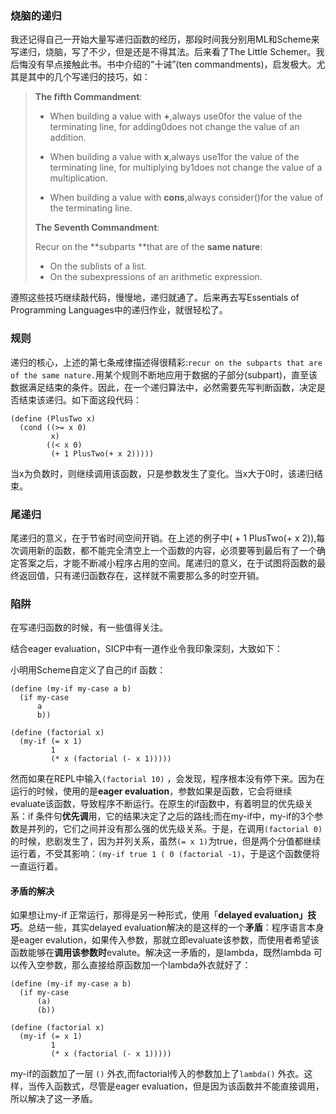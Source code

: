 ### 烧脑的递归

我还记得自己一开始大量写递归函数的经历，那段时间我分别用ML和Scheme来写递归，烧脑，写了不少，但是还是不得其法。后来看了The Little Schemer。我后悔没有早点接触此书。书中介绍的“十诫”\(ten commandments\)，启发极大。尤其是其中的几个写递归的技巧，如：

> **The fifth Commandment**:
>
> * When building a value with **+**,always use0for the value of the terminating line, for adding0does not change the value of an addition.
>
> * When building a value with **x**,always use1for the value of the terminating line, for multiplying by1does not change the value of a multiplication.
>
> * When building a value with **cons**,always consider\(\)for the value of the terminating line.
>
> **The Seventh Commandment**:
>
> Recur on the **subparts **that are of the **same nature**:
>
> * On the sublists of a list.
> * On the subexpressions of an arithmetic expression.

遵照这些技巧继续敲代码，慢慢地，递归就通了。后来再去写Essentials of Programming Languages中的递归作业，就很轻松了。

### 规则

递归的核心，上述的第七条戒律描述得很精彩:`recur on the subparts that are of the same nature.`用某个规则不断地应用于数据的子部分\(subpart\)，直至该数据满足结束的条件。因此，在一个递归算法中，必然需要先写判断函数，决定是否结束该递归。如下面这段代码：

```racket
(define (PlusTwo x)
  (cond ((>= x 0)
         x)
        ((< x 0)
         (+ 1 PlusTwo(+ x 2)))))
```

当x为负数时，则继续调用该函数，只是参数发生了变化。当x大于0时，该递归结束。

### 尾递归

尾递归的意义，在于节省时间空间开销。在上述的例子中\( + 1 PlusTwo\(+ x 2\)\),每次调用新的函数，都不能完全清空上一个函数的内容，必须要等到最后有了一个确定答案之后，才能不断减小程序占用的空间。尾递归的意义，在于试图将函数的最终返回值，只有递归函数存在，这样就不需要那么多的时空开销。

### 陷阱

在写递归函数的时候，有一些值得关注。

结合eager evaluation，SICP中有一道作业令我印象深刻，大致如下：

小明用Scheme自定义了自己的if 函数：

```racket
(define (my-if my-case a b)
  (if my-case
      a
      b))

(define (factorial x)
  (my-if (= x 1)
         1
         (* x (factorial (- x 1)))))
```

然而如果在REPL中输入`(factorial 10)` ，会发现，程序根本没有停下来。因为在运行的时候，使用的是**eager evaluation**，参数如果是函数，它会将继续evaluate该函数，导致程序不断运行。在原生的if函数中，有着明显的优先级关系：if 条件句**优先调**用，它的结果决定了之后的路线;而在my-if中，my-if的3个参数是并列的，它们之间并没有那么强的优先级关系。于是，在调用`(factorial 0)`的时候，悲剧发生了，因为并列关系，虽然`(= x 1)`为true，但是两个分值都继续运行着，不受其影响：`(my-if true 1 ( 0 (factorial -1)`，于是这个函数便将一直运行着。

#### 矛盾的解决

如果想让my-if 正常运行，那得是另一种形式，使用「**delayed evaluation」技巧**。总结一些，其实delayed evaluation解决的是这样的一个**矛盾**：程序语言本身是eager evalution，如果传入参数，那就立即evaluate该参数，而使用者希望该函数能够在**调用该参数时**evalute。解决这一矛盾的，是lambda，既然lambda 可以传入空参数，那么直接给原函数加一个lambda外衣就好了：

```
(define (my-if my-case a b)
  (if my-case
      (a)
      (b))

(define (factorial x)
  (my-if (= x 1)
         1
         (* x (factorial (- x 1)))))
```

my-if的函数加了一层 `()` 外衣,而factorial传入的参数加上了`lambda()` 外衣。这样，当传入函数式，尽管是eager evaluation，但是因为该函数并不能直接调用，所以解决了这一矛盾。

